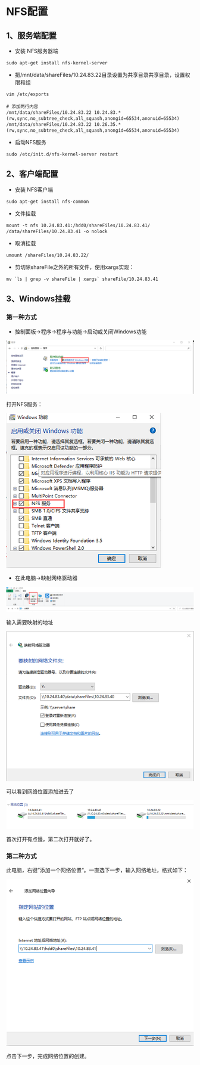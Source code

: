 # NFS配置

## 1、服务端配置

- 安装 NFS服务器端

```
sudo apt-get install nfs-kernel-server 
```

- 把/mnt/data/shareFiles/10.24.83.22目录设置为共享目录共享目录，设置权限和组


```
vim /etc/exports

# 添加两行内容
/mnt/data/shareFiles/10.24.83.22 10.24.83.*(rw,sync,no_subtree_check,all_squash,anongid=65534,anonuid=65534)
/mnt/data/shareFiles/10.24.83.22 10.26.35.*(rw,sync,no_subtree_check,all_squash,anongid=65534,anonuid=65534)
```

- 启动NFS服务


```
sudo /etc/init.d/nfs-kernel-server restart
```

## 2、客户端配置

- 安装 NFS客户端

```
sudo apt-get install nfs-common
```

- 文件挂载


```
mount -t nfs 10.24.83.41:/hdd0/shareFiles/10.24.83.41/ /data/shareFiles/10.24.83.41 -o nolock
```

- 取消挂载


```
umount /shareFiles/10.24.83.22/
```

- 剪切除shareFile之外的所有文件，使用xargs实现：


```
mv `ls | grep -v shareFile | xargs` shareFile/10.24.83.41
```



## 3、Windows挂载

### 第一种方式

- 控制面板->程序->程序与功能->启动或关闭Windows功能

![](../../figs.assets/image-20230529113931100.png)

打开NFS服务：

![](../../figs.assets/image-20230529113955298.png)

- 在此电脑->映射网络驱动器


![](../../figs.assets/image-20230529114110779.png)

输入需要映射的地址

![](../../figs.assets/image-20230529114132530.png)

可以看到网络位置添加进去了

![](../../figs.assets/image-20230529120210014.png)

首次打开有点慢，第二次打开就好了。

### 第二种方式

​	此电脑，右键”添加一个网络位置“。一直选下一步，输入网络地址，格式如下：

![](../../figs.assets/image-20230529152931965.png)

点击下一步，完成网络位置的创建。